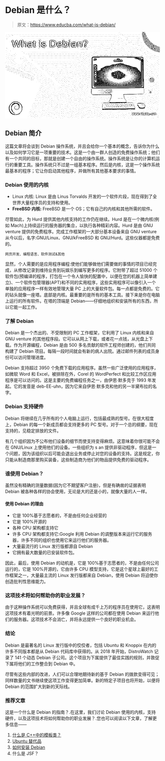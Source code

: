 # Debian 是什么？

> 原文：<https://www.educba.com/what-is-debian/>

![What is Debian?](img/f279b974117aa7045a13a91be2858e0d.png)



## Debian 简介

这篇文章将会谈到 Debian 操作系统，并且会给你一个基本的概念，告诉你为什么以及如何学习它是一项重要的技术。这是一个由一群人创造的免费操作系统；他们有一个共同的目标，那就是创建一个自由的操作系统。操作系统是让你的计算机运行的重要工具。操作系统只不过是一组基本程序。然后是内核，这是一个操作系统最基本的程序；它让你启动其他程序，并做所有其他基本要求的事情。

### Debian 使用的内核

*   Linux 内核: Linux 是由 Linus Torvalds 开发的一个软件片段，现在得到了全世界大量程序员的支持和使用。
*   **FreeBSD 内核:** FreeBSD 是一个 OS；它有自己的内核和其他所需的软件。

尽管如此，为 Hurd 提供其他内核支持的工作仍在继续。Hurd 是在一个微内核(例如 Mach)上持续运行的服务器的集合，以执行各种精彩内容。Hurd 是由 GNU venture 提供的免费程序。完成工作框架的一大部分基本设备来自 GNU venture 从今以后，名字:GNU/Linux、GNU/kFreeBSD 和 GNU/Hurd。这些仪器都是免费的。

<small>网页开发、编程语言、软件测试&其他</small>

显然，个人需要的是应用程序编程:使他们能够做他们需要做的事情的项目已经完成，从修改记录到维持业务到玩娱乐到编写更多的程序。它附带了超过 51000 个软件包(预编译的程序，打包在一个令人愉快的配置中，以便在您的机器上简单建立)、一个软件包管理器(APT)和不同的实用程序，这些实用程序可以像引入一个单独的应用程序一样有效地管理大量 PC 上的大量软件包。每一点都是免费的。它的钻头就像一座塔。底部是内核。最重要的是所有的基本工具。接下来是你在电脑上运行的所有软件。在塔的顶端是 Debian——仔细地组织和安装所有的东西，所以它能一起工作。

### 了解 Debian

Debian 是一个杰出的、不受限制的 PC 工作框架，它利用了 Linux 内核和来自 GNU venture 的其他程序段。它可以从网上下载，或者花一点钱，从光盘上下载。作为开源编程，Debian 是由 500 多名贡献的软件工程师创建的，他们共同构建了 Debian 项目。每隔一段时间就会有新的病人出院。通过邮件列表的成员身份可以访问管理进度。

Debian 支持超过 3950 个免费下载的应用程序。虽然一些广泛使用的应用程序，如微软 Word 和 Excel，被排除在外，Corel 的 WordPerfect 和比较工作区应用程序是可以访问的。这是主要的免费编程任务之一，由伊恩·默多克于 1993 年发起。它的发音是 deb-EE-uhn，因为它来自伊恩·默多克和他的另一半黛布拉的名字。

### Debian 支持硬件

Debian 将继续在几乎所有的个人电脑上运行，包括最成熟的型号。在很大程度上，Debian 的每一个新成员都会支持更多的 PC 型号。对于一个总的纲要，现在支持的，见稳定排放的文件。

有几个组织因为不公布他们设备的细节而使支持变得麻烦。这意味着你很可能不会在 GNU/Linux 上使用他们的设备。一些组织为 s an 提供非驱动程序，但这是一个问题，因为该组织以后可能会退出业务或停止对您的设备的支持。这是规定，你只能从制造商那里购买装备，这些制造商为他们的物品提供免费的驱动程序。

### 谁使用 Debian？

虽然没有精确的测量数据(因为它不期望客户注册)，但是有确凿的证据表明 Debian 被各种各样的协会使用，无论是大的还是小的，就像大量的人一样。

#### 使用 Debian 的理由

*   它是 100%基于志愿者的，不是由任何企业经营的
*   它是 100%开源的
*   各种 CPU 架构都支持它
*   许多 CPU 架构都支持它:Google 利用 Debian 的调整版本来运行它的服务器，许多不同的组织也使用它来运行他们的服务器。
*   大量最流行的 Linux 发行版都源自 Debian
*   它拥有最大数量的已安装软件包。

因此，最后，使用 Debian 的动机是，它是 100%基于志愿者的，不是由任何公司运行的，它是 100%开源的，它由许多 CPU 模型支持，它是这个星球上最好的工作框架之一，大量最主流的 Linux 发行版都来自 Debian，使用 Debian 将迫使你创造批判性思维能力。

### 这项技术将如何帮助你的职业发展？

由于这种操作系统可以免费获得，并且全球有成千上万的程序员在使用它，这表明这项技术有着光明的前景。许多像 Google 这样的公司都在使用 Debian 来运行他们的服务器。这项技术不会消亡，并将永远提供一个良好的职业机会。

### 结论

Debian 是最著名的 Linux 发行版中的佼佼者，包括 Ubuntu 和 Knoppix 在内的许多不同版本都是从 Debian 代码库中获得的。从 2018 年开始，DistroWatch 记录了 141 个动态 Debian 子公司。这个项目为下属提供了最佳实践的规则，并敦促下属将他们的工作整合到 Debian 中。

尽管有这些内部的改进，人们可以合理地期待新的基于 Debian 的拨款变得可见；同样数量的文书继续使这项工作变得更加简单。新的特定子项目也将开始，以便将 Debian 的范围扩大到新的天际线。

### 推荐文章

这是一个什么是 Debian 的指南？.在这里，我们讨论 Debian 使用的内核，支持硬件，以及这项技术将如何帮助你的职业发展？.您也可以阅读以下文章，了解更多信息——

1.  [什么是 C++中的模板类？](https://www.educba.com/what-is-template-class-in-c-plus-plus/)
2.  [Ubuntu 替代品](https://www.educba.com/ubuntu-alternatives/)
3.  [如何安装 Debian](https://www.educba.com/install-debian/)
4.  什么是 JSF？





